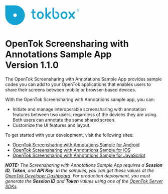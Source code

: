 ![logo](./tokbox-logo.png)

# OpenTok Screensharing with Annotations Sample App<br/>Version 1.1.0

The OpenTok Screensharing with Annotations Sample App provides sample codes you can add to your OpenTok applications that enables users to share their screens between mobile or browser-based devices.

With the OpenTok Screensharing with Annotations sample app, you can:

- Initiate and manage interoperable screensharing with annotation features between two users, regardless of the devices they are using. Both users can annotate the same shared screen.
- Customize the UI features and layout.

To get started with your development, visit the following sites:

- [OpenTok Screensharing with Annotations Sample for Android](./android)
- [OpenTok Screensharing with Annotations Sample for iOS](./ios)
- [OpenTok Screensharing with Annotations Sample for JavaScript](./JS)

_**NOTE:** The Screensharing with Annotations Sample App requires a **Session ID**, **Token**, and **API Key**. In the samples, you can get these values at the [OpenTok Developer Dashboard](https://dashboard.tokbox.com/). For production deployment, you must generate the **Session ID** and **Token** values using one of the [OpenTok Server SDKs](https://tokbox.com/developer/sdks/server/)._
